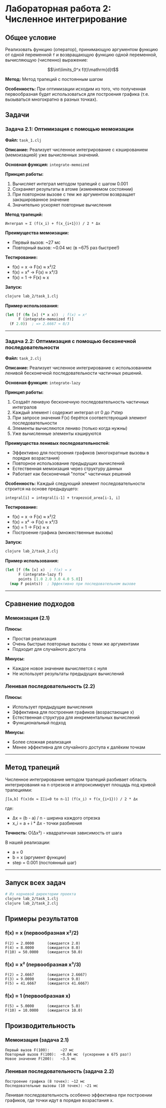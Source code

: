 # Лабораторная работа 2: Численное интегрирование

## Общее условие

Реализовать функцию (оператор), принимающую аргументом функцию от одной переменной `f` и возвращающую функцию одной переменной, вычисляющую (численно) выражение:

$$\int\limits_0^x f(t)\mathrm{d}t$$

**Метод:** Метод трапеций с постоянным шагом

**Особенность:** При оптимизации исходим из того, что полученная первообразная будет использоваться для построения графика (т.е. вызываться многократно в разных точках).

## Задачи

### Задача 2.1: Оптимизация с помощью мемоизации
**Файл:** `task_1.clj`

**Описание:** Реализует численное интегрирование с кэшированием (мемоизацией) уже вычисленных значений.

**Основная функция:** `integrate-memoized`

**Принцип работы:**
1. Вычисляет интеграл методом трапеций с шагом 0.001
2. Сохраняет результаты в атоме (изменяемом состоянии)
3. При повторном вызове с тем же аргументом возвращает закэшированное значение
4. Значительно ускоряет повторные вычисления

**Метод трапеций:**
```
Интеграл ≈ Σ (f(x_i) + f(x_{i+1})) / 2 * Δx
```

**Преимущества мемоизации:**
- Первый вызов: ~27 мс
- Повторный вызов: ~0.04 мс (в ~675 раз быстрее!)

**Тестирование:**
- f(x) = x → F(x) ≈ x²/2
- f(x) = x² → F(x) ≈ x³/3
- f(x) = 1 → F(x) ≈ x

**Запуск:**
```bash
clojure lab_2/task_1.clj
```

**Пример использования:**
```clojure
(let [f (fn [x] (* x x))  ; f(x) = x²
      F (integrate-memoized f)]
  (F 2.0))  ; => 2.6667 ≈ 8/3
```

---

### Задача 2.2: Оптимизация с помощью бесконечной последовательности
**Файл:** `task_2.clj`

**Описание:** Реализует численное интегрирование с использованием ленивой бесконечной последовательности частичных решений.

**Основная функция:** `integrate-lazy`

**Принцип работы:**
1. Создаёт ленивую бесконечную последовательность частичных интегралов
2. Каждый элемент i содержит интеграл от 0 до i*step
3. При запросе значения F(x) берётся соответствующий элемент последовательности
4. Элементы вычисляются лениво (только когда нужны)
5. Уже вычисленные элементы кэшируются

**Преимущества ленивых последовательностей:**
- Эффективно для построения графиков (многократные вызовы в порядке возрастания)
- Повторное использование предыдущих вычислений
- Естественная мемоизация через структуру данных
- Работает как бесконечный "поток" частичных решений

**Особенность:**
Каждый следующий элемент последовательности строится на основе предыдущего:
```
integral[i] = integral[i-1] + trapezoid_area[i-1, i]
```

**Тестирование:**
- f(x) = x → F(x) ≈ x²/2
- f(x) = x² → F(x) ≈ x³/3
- f(x) = 1 → F(x) ≈ x
- Построение графика (множественные вызовы)

**Запуск:**
```bash
clojure lab_2/task_2.clj
```

**Пример использования:**
```clojure
(let [f (fn [x] x)  ; f(x) = x
      F (integrate-lazy f)
      points [1.0 2.0 3.0 4.0 5.0]]
  (map F points))  ; Эффективно при последовательном вызове
```

---

## Сравнение подходов

### Мемоизация (2.1)
**Плюсы:**
- Простая реализация
- Очень быстрые повторные вызовы с теми же аргументами
- Подходит для случайного доступа

**Минусы:**
- Каждое новое значение вычисляется с нуля
- Не использует результаты предыдущих вычислений

### Ленивая последовательность (2.2)
**Плюсы:**
- Использует предыдущие вычисления
- Эффективна для построения графиков (возрастающие x)
- Естественная структура для инкрементальных вычислений
- Функциональный подход

**Минусы:**
- Более сложная реализация
- Менее эффективна для случайного доступа к далёким точкам

---

## Метод трапеций

Численное интегрирование методом трапеций разбивает область интегрирования на n отрезков и аппроксимирует площадь под кривой трапециями:

```
∫[a,b] f(x)dx ≈ Σ[i=0 to n-1] (f(x_i) + f(x_{i+1})) / 2 * Δx
```

где:
- Δx = (b - a) / n - ширина каждого отрезка
- x_i = a + i * Δx - точки разбиения

**Точность:** O(Δx²) - квадратичная зависимость от шага

В нашей реализации:
- a = 0
- b = x (аргумент функции)
- step = 0.001 (постоянный шаг)

---

## Запуск всех задач

```bash
# Из корневой директории проекта
clojure lab_2/task_1.clj
clojure lab_2/task_2.clj
```

## Примеры результатов

### f(x) = x (первообразная x²/2)
```
F(2) = 2.0000      (ожидается 2.0)
F(4) = 8.0000      (ожидается 8.0)
F(10) = 50.0000    (ожидается 50.0)
```

### f(x) = x² (первообразная x³/3)
```
F(2) = 2.6667      (ожидается 2.6667)
F(3) = 9.0000      (ожидается 9.0)
F(5) = 41.6667     (ожидается 41.6667)
```

### f(x) = 1 (первообразная x)
```
F(5) = 5.0000      (ожидается 5.0)
F(10) = 10.0000    (ожидается 10.0)
```

## Производительность

### Мемоизация (задача 2.1)
```
Первый вызов F(100):     ~27 мс
Повторный вызов F(100):  ~0.04 мс  (ускорение в 675 раз!)
Новое значение F(200):   ~3.5 мс
```

### Ленивая последовательность (задача 2.2)
```
Построение графика (8 точек): ~12 мс
Последовательные вызовы (10 точек): ~21 мс
```

Ленивая последовательность особенно эффективна при построении графиков, где точки идут в порядке возрастания x.
